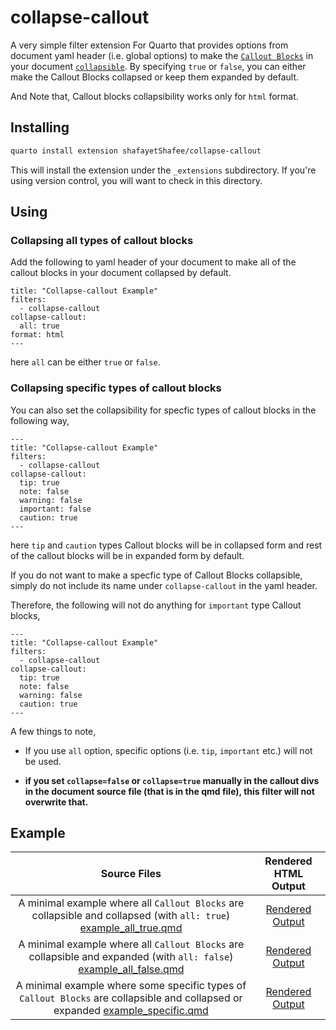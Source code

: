 # collapse-callout

A very simple filter extension For Quarto that provides options from document yaml header (i.e. global options) to make the [`Callout Blocks`](https://quarto.org/docs/authoring/callouts.html) in your document [`collapsible`](https://quarto.org/docs/authoring/callouts.html#collapse). By specifying `true` or `false`, you can either make the Callout Blocks collapsed or keep them expanded by default.

And Note that, Callout blocks collapsibility works only for `html` format.

## Installing

``` bash
quarto install extension shafayetShafee/collapse-callout
```

This will install the extension under the `_extensions` subdirectory. If you're using version control, you will want to check in this directory.

## Using

### Collapsing all types of callout blocks

Add the following to yaml header of your document to make all of the callout blocks in your document collapsed by default.

    title: "Collapse-callout Example"
    filters:
      - collapse-callout
    collapse-callout:
      all: true
    format: html
    ---

here `all` can be either `true` or `false`.

### Collapsing specific types of callout blocks

You can also set the collapsibility for specfic types of callout blocks in the following way,

    ---
    title: "Collapse-callout Example"
    filters:
      - collapse-callout
    collapse-callout:
      tip: true
      note: false
      warning: false
      important: false
      caution: true
    ---

here `tip` and `caution` types Callout blocks will be in collapsed form and rest of the callout blocks will be in expanded form by default.

If you do not want to make a specfic type of Callout Blocks collapsible, simply do not include its name under `collapse-callout` in the yaml header.

Therefore, the following will not do anything for `important` type Callout blocks,

    ---
    title: "Collapse-callout Example"
    filters:
      - collapse-callout
    collapse-callout:
      tip: true
      note: false
      warning: false
      caution: true
    ---

A few things to note,

-   If you use `all` option, specific options (i.e. `tip`, `important` etc.) will not be used.

-   **if you set `collapse=false` or `collapse=true` manually in the callout divs in the document source file (that is in the qmd file), this filter will not overwrite that.**

## Example

| **Source Files** | **Rendered HTML Output** |
|:---:|:---:|
| A minimal example where all `Callout Blocks` are collapsible and collapsed (with `all: true`) [example_all_true.qmd](example_all_true.qmd) | [Rendered Output](https://shafayetshafee.github.io/collapse-callout/example_all_true.html) |
| A minimal example where all `Callout Blocks` are collapsible and expanded (with `all: false`) [example_all_false.qmd](example_all_false.qmd) | [Rendered Output](https://shafayetshafee.github.io/collapse-callout/example_all_false.html) |
| A minimal example where some specific types of `Callout Blocks` are collapsible and collapsed or expanded [example_specific.qmd](example_specific.qmd) | [Rendered Output](https://shafayetshafee.github.io/collapse-callout/example_specific.html) |